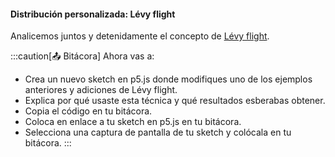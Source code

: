 #### Distribución personalizada: Lévy flight

Analicemos juntos y detenidamente el concepto de [Lévy flight](https://natureofcode.com/random/#a-custom-distribution-of-random-numbers).

:::caution[📤 Bitácora] 
Ahora vas a:

* Crea un nuevo sketch en p5.js donde modifiques uno de los ejemplos anteriores y adiciones de Lévy flight.
* Explica por qué usaste esta técnica y qué resultados esberabas obtener.
* Copia el código en tu bitácora.
* Coloca en enlace a tu sketch en p5.js en tu bitácora.
* Selecciona una captura de pantalla de tu sketch y colócala en tu bitácora.
:::

